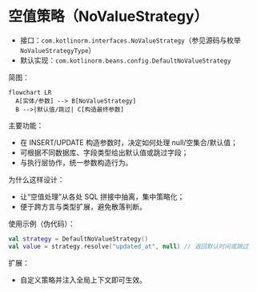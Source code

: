 # 空值策略（NoValueStrategy）

- 接口：`com.kotlinorm.interfaces.NoValueStrategy`（参见源码与枚举 `NoValueStrategyType`）
- 默认实现：`com.kotlinorm.beans.config.DefaultNoValueStrategy`

简图：
```mermaid
flowchart LR
  A[实体/参数] --> B[NoValueStrategy]
  B -->|默认值/跳过| C[构造最终参数]
```

主要功能：
- 在 INSERT/UPDATE 构造参数时，决定如何处理 null/空集合/默认值；
- 可根据不同数据库、字段类型给出默认值或跳过字段；
- 与执行层协作，统一参数构造行为。

为什么这样设计：
- 让“空值处理”从各处 SQL 拼接中抽离，集中策略化；
- 便于跨方言与类型扩展，避免散落判断。

使用示例（伪代码）：
```kotlin
val strategy = DefaultNoValueStrategy()
val value = strategy.resolve("updated_at", null) // 返回默认时间或跳过
```

扩展：
- 自定义策略并注入全局上下文即可生效。
